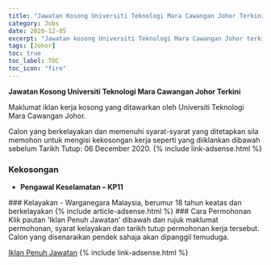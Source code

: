 ```yaml
---
title: "Jawatan Kosong Universiti Teknologi Mara Cawangan Johor Terkini" 
category: Jobs 
date: 2020-12-05 
excerpt: "Jawatan kosong Universiti Teknologi Mara Cawangan Johor terkini untuk kekosongan Pengawal Keselamatan – KP11" 
tags: [Johor] 
toc: true 
toc_label: TOC 
toc_icon: "fire" 
--- 
```


**Jawatan Kosong Universiti Teknologi Mara Cawangan Johor Terkini**

Maklumat iklan kerja kosong yang ditawarkan oleh Universiti Teknologi Mara Cawangan Johor. 

Calon yang berkelayakan dan memenuhi syarat-syarat yang ditetapkan sila memohon untuk mengisi kekosongan kerja seperti yang diiklankan dibawah sebelum Tarikh Tutup: 06 December 2020. 
{% include link-adsense.html %} 
### Kekosongan 
<ul>
<li>
<p><strong>Pengawal Keselamatan &#8211; KP11</strong></p>
</li>
</ul> 
### Kelayakan 
- Warganegara Malaysia, berumur 18 tahun keatas dan berkelayakan 
{% include article-adsense.html %} 
### Cara Permohonan 
Klik pautan 'Iklan Penuh Jawatan' dibawah dan rujuk maklumat permohonan, syarat kelayakan dan tarikh tutup permohonan kerja tersebut.
Calon yang disenaraikan pendek sahaja akan dipanggil temuduga.

<a href="https://johor.uitm.edu.my/images/segamat/PENTADBIRAN/borang/Iklan_Pegawal_Keselamatan_KP11_.pdf" class="btn btn--info" target="_blank" rel="nofollow noopenner">Iklan Penuh Jawatan</a> 
{% include link-adsense.html %} 